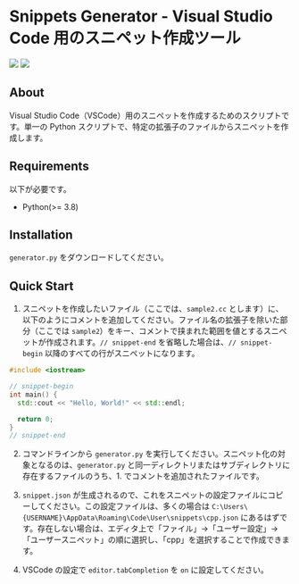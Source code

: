# Snippets Generator - Visual Studio Code 用のスニペット作成ツール

[![](https://img.shields.io/badge/license-CC0-lightgrey.svg?style=flat&logo=Creative-Commons)](https://github.com/kyomukyomupurin/snippets_generator/blob/master/LICENSE)
![](https://img.shields.io/badge/-VSCode-blue.svg?style=flat&logo=Visual-Studio-Code)

## About

Visual Studio Code（VSCode）用のスニペットを作成するためのスクリプトです。単一の Python スクリプトで、特定の拡張子のファイルからスニペットを作成します。

## Requirements

以下が必要です。

- Python(>= 3.8)

## Installation

`generator.py` をダウンロードしてください。

## Quick Start

1. スニペットを作成したいファイル（ここでは、`sample2.cc` とします）に、以下のようにコメントを追加してください。ファイル名の拡張子を除いた部分（ここでは `sample2`）をキー、コメントで挟まれた範囲を値とするスニペットが作成されます。`// snippet-end` を省略した場合は、`// snippet-begin` 以降のすべての行がスニペットになります。

```cpp
#include <iostream>

// snippet-begin
int main() {
  std::cout << "Hello, World!" << std::endl;

  return 0;
}
// snippet-end
```

2. コマンドラインから `generator.py` を実行してください。スニペット化の対象となるのは、`generator.py` と同一ディレクトリまたはサブディレクトリに存在するファイルのうち、1. でコメントを追加されたファイルです。

3. `snippet.json` が生成されるので、これをスニペットの設定ファイルにコピーしてください。この設定ファイルは、多くの場合は `C:\Users\{USERNAME}\AppData\Roaming\Code\User\snippets\cpp.json` にあるはずです。存在しない場合は、エディタ上で「ファイル」→「ユーザー設定」→「ユーザースニペット」の順に選択し、「cpp」を選択することで作成できます。

4. VSCode の設定で `editor.tabCompletion` を `on` に設定してください。
